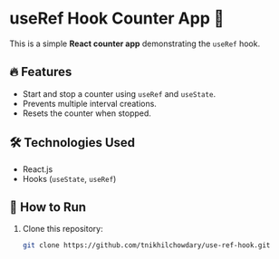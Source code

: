 # useRef Hook Counter App 🚀

This is a simple **React counter app** demonstrating the `useRef` hook.

## 🔥 Features
- Start and stop a counter using `useRef` and `useState`.
- Prevents multiple interval creations.
- Resets the counter when stopped.

## 🛠 Technologies Used
- React.js
- Hooks (`useState`, `useRef`)

## 🎯 How to Run
1. Clone this repository:
   ```sh
   git clone https://github.com/tnikhilchowdary/use-ref-hook.git
